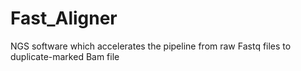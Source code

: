 # Fast_Aligner
NGS software which accelerates the pipeline from raw Fastq files to duplicate-marked Bam file 
